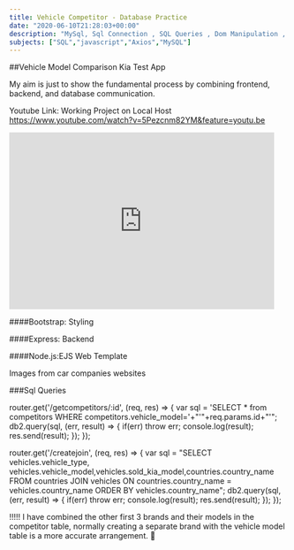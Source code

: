 ```yaml
---
title: Vehicle Competitor - Database Practice 
date: "2020-06-10T21:28:03+00:00"
description: "MySql, Sql Connection , SQL Queries , Dom Manipulation , Axios , Get, Post , Dynamic Element Creates..."
subjects: ["SQL","javascript","Axios","MySQL"]
---
```



##Vehicle Model Comparison 
Kia Test App

My aim is just to show the fundamental process by combining frontend, backend, and database communication.

Youtube Link: Working Project on Local Host https://www.youtube.com/watch?v=5Pezcnm82YM&feature=youtu.be

 <iframe width="480" height="320" src="https://www.youtube.com/embed/5Pezcnm82YM" title="YouTube video player" frameborder="0" allow="accelerometer; autoplay; clipboard-write; encrypted-media; gyroscope; picture-in-picture" allowfullscreen></iframe>

####Bootstrap: Styling 

####Express: Backend

####Node.js:EJS Web Template

Images from car companies websites

###Sql Queries

router.get('/getcompetitors/:id', (req, res) => { var sql = 'SELECT * from competitors WHERE competitors.vehicle_model='+"'"+req.params.id+"'"; db2.query(sql, (err, result) => { if(err) throw err; console.log(result); res.send(result); }); });

router.get('/createjoin', (req, res) => { var sql = "SELECT vehicles.vehicle_type, vehicles.vehicle_model,vehicles.sold_kia_model,countries.country_name FROM countries JOIN vehicles ON countries.country_name = vehicles.country_name ORDER BY vehicles.country_name"; db2.query(sql, (err, result) => { if(err) throw err; console.log(result); res.send(result); }); });

!!!!! I have combined the other first 3 brands and their models in the competitor table, normally creating a separate brand with the vehicle model table is a more accurate arrangement.
 💪





